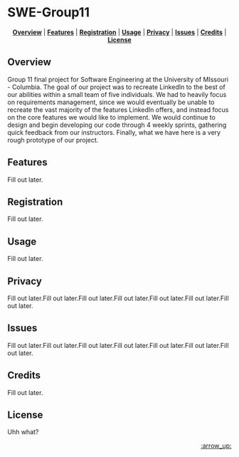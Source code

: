 # SWE-Group11

<p align="center">
<b><a href="#overview">Overview</a></b>
|
<b><a href="#features">Features</a></b>
|
<b><a href="#registration">Registration</a></b>
|
<b><a href="#usage">Usage</a></b>
|
<b><a href="#privacy">Privacy</a></b>
|
<b><a href="#issues">Issues</a></b>
|
<b><a href="#credits">Credits</a></b>
|
<b><a href="#license">License</a></b>
</p>

## Overview

Group 11 final project for Software Engineering at the University of MIssouri - Columbia. The goal of our project was to recreate LinkedIn to the best of our abilities within a small team of five individuals. We had to heavily focus on requirements management, since we would eventually be unable to recreate the vast majority of the features LinkedIn offers, and instead focus on the core features we would like to implement. We would continue to design and begin developing our code through 4 weekly sprints, gathering quick feedback from our instructors. Finally, what we have here is a very rough prototype of our project.

## Features

Fill out later.

## Registration

Fill out later.

## Usage

Fill out later.

## Privacy

Fill out later.Fill out later.Fill out later.Fill out later.Fill out later.Fill out later.Fill out later.

## Issues

Fill out later.Fill out later.Fill out later.Fill out later.Fill out later.Fill out later.Fill out later.

## Credits

Fill out later.

## License

Uhh what?

<p align="right"><a href="#top">:arrow_up:</a></p>
